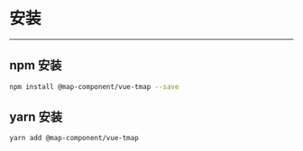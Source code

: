 # 安装

---

## npm 安装

```bash
npm install @map-component/vue-tmap --save
```

## yarn 安装

```bash
yarn add @map-component/vue-tmap
```
